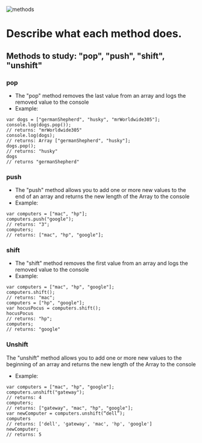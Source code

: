 ![methods](/Users/Christopher/Downloads/methods.jpg "methods stock photo")

# Describe what each method does.
## Methods to study: "pop", "push", "shift", "unshift"

### pop
- The "pop" method removes the last value from an array and logs the removed value to the console
- Example:
```
var dogs = ["germanShepherd", "husky", "mrWorldwide305"];
console.log(dogs.pop());
// returns: "mrWorldwide305"
console.log(dogs);
// returns: Array ["germanShepherd", "husky"];
dogs.pop();
// returns: "husky"
dogs
// returns "germanShepherd"
```
### push
- The "push" method allows you to add one or more new values to the end of an array and returns the new length of the Array to the console
- Example:
```
var computers = ["mac", "hp"];
computers.push("google");
// returns: "3";
computers;
// returns: ["mac", "hp", "google"];
```
### shift
- The "shift" method removes the first value from an array and logs the removed value to the console
- Example:
```
var computers = ["mac", "hp", "google"];
computers.shift();
// returns: "mac";
computers = ["hp", "google"];
var hocusPocus = computers.shift();
hocusPocus
// returns: "hp";
computers;
// returns: "google"
```
### Unshift
The "unshift" method allows you to add one or more new values to the beginning of an array and returns the new length of the Array to the console
- Example:
```
var computers = ["mac", "hp", "google"];
computers.unshift("gateway");
// returns: 4
computers;
// returns: ["gateway", "mac", "hp", "google"];
var newComputer = computers.unshift(“dell”);
computers
// returns: ['dell', 'gateway', 'mac', 'hp', 'google']
newComputer;
// returns: 5
```
